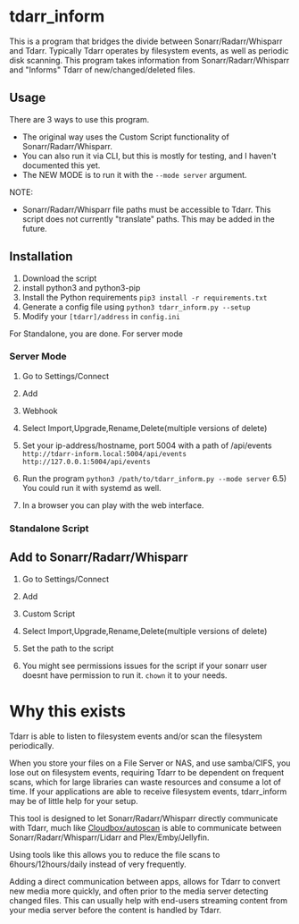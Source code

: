 # tdarr_inform

This is a program that bridges the divide between Sonarr/Radarr/Whisparr and Tdarr.
Typically Tdarr operates by filesystem events, as well as periodic disk scanning.
This program takes information from Sonarr/Radarr/Whisparr and "Informs" Tdarr of new/changed/deleted files.

## Usage

There are 3 ways to use this program.
* The original way uses the Custom Script functionality of Sonarr/Radarr/Whisparr.
* You can also run it via CLI, but this is mostly for testing, and I haven't documented this yet.
* The NEW MODE is to run it with the `--mode server` argument.

NOTE:
* Sonarr/Radarr/Whisparr file paths must be accessible to Tdarr. This script does not currently "translate" paths. This may be added in the future.


## Installation

1) Download the script
2) install python3 and python3-pip
3) Install the Python requirements `pip3 install -r requirements.txt`
4) Generate a config file using `python3 tdarr_inform.py --setup`
5) Modify your `[tdarr]/address` in `config.ini`

For Standalone, you are done. For server mode

### Server Mode

1) Go to Settings/Connect
2) Add
3) Webhook
4) Select Import,Upgrade,Rename,Delete(multiple versions of delete)
5) Set your ip-address/hostname, port 5004 with a path of /api/events
  `http://tdarr-inform.local:5004/api/events`
  `http://127.0.0.1:5004/api/events`

6) Run the program `python3 /path/to/tdarr_inform.py --mode server`
6.5) You could run it with systemd as well.
7) In a browser you can play with the web interface.

### Standalone Script

## Add to Sonarr/Radarr/Whisparr
1) Go to Settings/Connect
2) Add
3) Custom Script
4) Select Import,Upgrade,Rename,Delete(multiple versions of delete)
5) Set the path to the script

6) You might see permissions issues for the script if your sonarr user doesnt have permission to run it. `chown` it to your needs.


# Why this exists

Tdarr is able to listen to filesystem events and/or scan the filesystem periodically.

When you store your files on a File Server or NAS, and use samba/CIFS, you lose out on filesystem events, requiring Tdarr to be dependent on frequent scans, which for large libraries can waste resources and consume a lot of time. If your applications are able to receive filesystem events, tdarr_inform may be of little help for your setup.

This tool is designed to let Sonarr/Radarr/Whisparr directly communicate with Tdarr, much like [Cloudbox/autoscan](https://github.com/Cloudbox/autoscan) is able to communicate between Sonarr/Radarr/Whisparr/Lidarr and Plex/Emby/Jellyfin.

Using tools like this allows you to reduce the file scans to 6hours/12hours/daily instead of very frequently.

Adding a direct communication between apps, allows for Tdarr to convert new media more quickly, and often prior to the media server detecting changed files. This can usually help with end-users streaming content from your media server before the content is handled by Tdarr.
